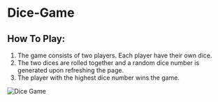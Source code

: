 # Dice-Game

## How To Play:
1. The game consists of two players. Each player have their own dice.
2. The two dices are rolled together and a random dice number is generated upon refreshing the page.
3. The player with the highest dice number wins the game.

![Dice Game](/Users/Asus/Pictures/DiceGame.png)
